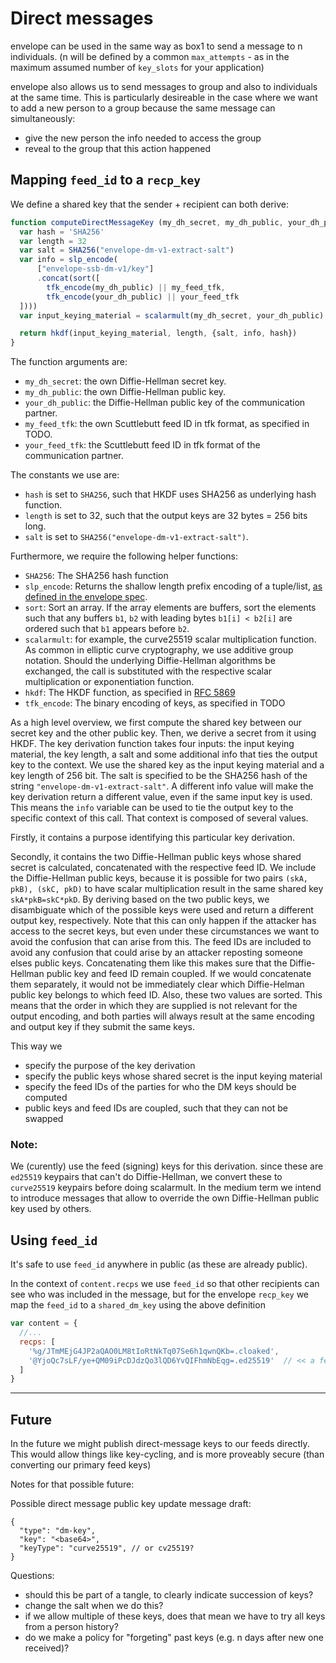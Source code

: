 # Direct messages

envelope can be used in the same way as box1 to send a message to n individuals.
(n will be defined by a common `max_attempts` - as in the maximum assumed number of 
`key_slots` for your application)

envelope also allows us to send messages to group and also to individuals at the same time.
This is particularly desireable in the case where we want to add a new person to a group
because the same message can simultaneously:
- give the new person the info needed to access the group
- reveal to the group that this action happened

## Mapping `feed_id` to a `recp_key`

We define a shared key that the sender + recipient can both derive:

```js
function computeDirectMessageKey (my_dh_secret, my_dh_public, your_dh_public, my_feed_tfk, your_feed_tfk) {
  var hash = 'SHA256'
  var length = 32
  var salt = SHA256("envelope-dm-v1-extract-salt")
  var info = slp_encode(
      ["envelope-ssb-dm-v1/key"]
      .concat(sort([
		tfk_encode(my_dh_public) || my_feed_tfk,
		tfk_encode(your_dh_public) || your_feed_tfk
  ])))
  var input_keying_material = scalarmult(my_dh_secret, your_dh_public)

  return hkdf(input_keying_material, length, {salt, info, hash})
}
```

The function arguments are:
- `my_dh_secret`: the own Diffie-Hellman secret key.
- `my_dh_public`: the own Diffie-Hellman public key.
- `your_dh_public`: the Diffie-Hellman public key of the communication partner.
- `my_feed_tfk`: the own Scuttlebutt feed ID in tfk format, as specified in TODO.
- `your_feed_tfk`: the Scuttlebutt feed ID in tfk format of the communication partner.

The constants we use are:
- `hash` is set to `SHA256`, such that HKDF uses SHA256 as underlying hash function.
- `length` is set to 32, such that the output keys are 32 bytes = 256 bits long.
- `salt` is set to `SHA256("envelope-dm-v1-extract-salt")`.

Furthermore, we require the following helper functions:
- `SHA256`: The SHA256 hash function
- `slp_encode`: Returns the shallow length prefix encoding of a tuple/list, [as defined in the envelope spec](https://github.com/ssbc/envelope-spec/blob/master/encoding/slp.md).
- `sort`: Sort an array. If the array elements are buffers, sort the elements such that any buffers `b1`, `b2` with leading bytes `b1[i] < b2[i]` are ordered such that `b1` appears before `b2`.
- `scalarmult`: for example, the curve25519 scalar multiplication function. As common in elliptic curve cryptography, we use additive group notation. Should the underlying Diffie-Hellman algorithms be exchanged, the call is substituted with the respective scalar multiplication or exponentiation function.
- `hkdf`: The HKDF function, as specified in [RFC 5869]
- `tfk_encode`: The binary encoding of keys, as specified in TODO

As a high level overview, we first compute the shared key between our secret key and the other public key.
Then, we derive a secret from it using HKDF.
The key derivation function takes four inputs: the input keying material, the key length, a salt and some additional info that ties the output key to the context.
We use the shared key as the input keying material and a key length of 256 bit.
The salt is specified to be the SHA256 hash of the string `"envelope-dm-v1-extract-salt"`.
A different info value will make the key derivation return a different value, even if the same input key is used.
This means the `info` variable can be used to tie the output key to the specific context of this call. 
That context is composed of several values.

Firstly, it contains a purpose identifying this particular key derivation.

Secondly, it contains the two Diffie-Hellman public keys whose shared secret is calculated, concatenated with the respective feed ID.
  We include the Diffie-Hellman public keys, because it is possible for two pairs `(skA, pkB), (skC, pkD)` to have scalar multiplication result in the same shared key `skA*pkB=skC*pkD`.
  By deriving based on the two public keys, we disambiguate which of the possible keys were used and return a different output key, respectively.
  Note that this can only happen if the attacker has access to the secret keys, but even under these circumstances we want to avoid the confusion that can arise from this.
  The feed IDs are included to avoid any confusion that could arise by an attacker reposting someone elses public keys.
  Concatenating them like this makes sure that the Diffie-Hellman public key and feed ID remain coupled.
  If we would concatenate them separately, it would not be immediately clear which Diffie-Helman public key belongs to which feed ID.
  Also, these two values are sorted.
  This means that the order in which they are supplied is not relevant for the output encoding, and both parties will always result at the same encoding and output key if they submit the same keys.

This way we
- specify the purpose of the key derivation
- specify the public keys whose shared secret is the input keying material
- specify the feed IDs of the parties for who the DM keys should be computed
- public keys and feed IDs are coupled, such that they can not be swapped

### Note:
We (curently) use the feed (signing) keys for this derivation. since these are `ed25519` keypairs that can't do Diffie-Hellman, we convert these to `curve25519` keypairs before doing scalarmult. In the medium term we intend to introduce messages that allow to override the own Diffie-Hellman public key used by others.

## Using `feed_id`

It's safe to use `feed_id` anywhere in public (as these are already public).

In the context of `content.recps` we use `feed_id` so that other recipients can see who
was included in the message, but for the envelope `recp_key` we map the `feed_id` to a `shared_dm_key`
using the above definition

```js
var content = {
  //...
  recps: [
    '%g/JTmMEjG4JP2aQAO0LM8tIoRtNkTq07Se6h1qwnQKb=.cloaked',
    '@YjoQc7sLF/ye+QM09iPcDJdzQo3lQD6YvQIFhmNbEqg=.ed25519'  // << a feed_id
  ]
}
```


---

## Future

In the future we might publish direct-message keys to our feeds directly.
This would allow things like key-cycling, and is more proveably secure
(than converting our primary feed keys)

Notes for that possible future:

Possible direct message public key update message draft:
```
{
  "type": "dm-key",
  "key": "<base64>",
  "keyType": "curve25519", // or cv25519?
}
```

Questions:
- should this be part of a tangle, to clearly indicate succession of keys?
- change the salt when we do this?
- if we allow multiple of these keys, does that mean we have to try all keys from a person history?
- do we make a policy for "forgeting" past keys (e.g. n days after new one received)?

[RFC 5869]: https://tools.ietf.org/html/rfc5869

